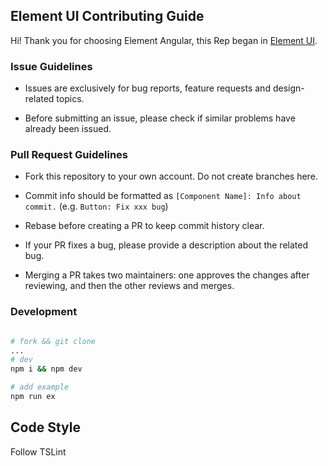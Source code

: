 
## Element UI Contributing Guide

Hi! Thank you for choosing Element Angular, this Rep began in [Element UI](https://github.com/ElemeFE/element).


### Issue Guidelines

- Issues are exclusively for bug reports, feature requests and design-related topics.

- Before submitting an issue, please check if similar problems have already been issued.


### Pull Request Guidelines


- Fork this repository to your own account. Do not create branches here.

- Commit info should be formatted as `[Component Name]: Info about commit.` (e.g. `Button: Fix xxx bug`)

- Rebase before creating a PR to keep commit history clear.

- If your PR fixes a bug, please provide a description about the related bug.

- Merging a PR takes two maintainers: one approves the changes after reviewing, and then the other reviews and merges.


### Development
```bash

# fork && git clone
...
# dev
npm i && npm dev

# add example
npm run ex

```


## Code Style
Follow TSLint


